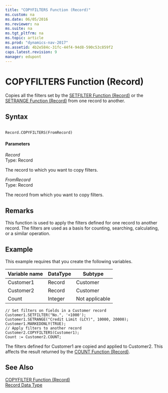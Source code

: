 ```yaml
---
title: "COPYFILTERS Function (Record)"
ms.custom: na
ms.date: 06/05/2016
ms.reviewer: na
ms.suite: na
ms.tgt_pltfrm: na
ms.topic: article
ms.prod: "dynamics-nav-2017"
ms.assetid: 4b2e584c-31fc-44f4-94d8-590c53c859f2
caps.latest.revision: 9
manager: edupont
---
```

# COPYFILTERS Function (Record)
Copies all the filters set by the [SETFILTER Function \(Record\)](SETFILTER-Function--Record-.md) or the [SETRANGE Function \(Record\)](SETRANGE-Function--Record-.md) from one record to another.  
  
## Syntax  
  
```  
  
Record.COPYFILTERS(FromRecord)  
```  
  
#### Parameters  
 *Record*  
 Type: Record  
  
 The record to which you want to copy filters.  
  
 *FromRecord*  
 Type: Record  
  
 The record from which you want to copy filters.  
  
## Remarks  
 This function is used to apply the filters defined for one record to another record. The filters are used as a basis for counting, searching, calculating, or a similar operation.  
  
## Example  
 This example requires that you create the following variables.  
  
|Variable name|DataType|Subtype|  
|-------------------|--------------|-------------|  
|Customer1|Record|Customer|  
|Customer2|Record|Customer|  
|Count|Integer|Not applicable|  
  
```  
// Set filters on fields in a Customer record  
Customer1.SETFILTER("No.", '<1000');  
Customer1.SETRANGE("Credit Limit (LCY)", 10000, 20000);  
Customer1.MARKEDONLY(TRUE);   
// Apply filters to another record  
Customer2.COPYFILTERS(Customer1);  
Count := Customer2.COUNT;  
```  
  
 The filters defined for Customer1 are copied and applied to Customer2. This affects the result returned by the [COUNT Function \(Record\)](COUNT-Function--Record-.md).  
  
## See Also  
 [COPYFILTER Function \(Record\)](COPYFILTER-Function--Record-.md)   
 [Record Data Type](Record-Data-Type.md)